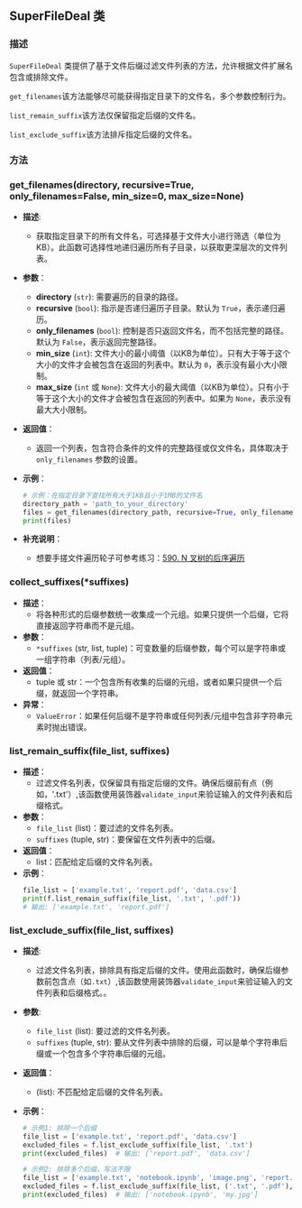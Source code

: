 ## SuperFileDeal 类

### 描述
`SuperFileDeal` 类提供了基于文件后缀过滤文件列表的方法，允许根据文件扩展名包含或排除文件。

`get_filenames`该方法能够尽可能获得指定目录下的文件名，多个参数控制行为。

`list_remain_suffix`该方法仅保留指定后缀的文件名。

`list_exclude_suffix`该方法排斥指定后缀的文件名。

### 方法
### get_filenames(directory, recursive=True, only_filenames=False, min_size=0, max_size=None)

- **描述**:
  - 获取指定目录下的所有文件名，可选择基于文件大小进行筛选（单位为KB）。此函数可选择性地递归遍历所有子目录，以获取更深层次的文件列表。

- **参数**：
  - **directory** (`str`): 需要遍历的目录的路径。
  - **recursive** (`bool`): 指示是否递归遍历子目录。默认为 `True`，表示递归遍历。
  - **only_filenames** (`bool`): 控制是否只返回文件名，而不包括完整的路径。默认为 `False`，表示返回完整路径。
  - **min_size** (`int`): 文件大小的最小阈值（以KB为单位）。只有大于等于这个大小的文件才会被包含在返回的列表中。默认为 `0`，表示没有最小大小限制。
  - **max_size** (`int` 或 `None`): 文件大小的最大阈值（以KB为单位）。只有小于等于这个大小的文件才会被包含在返回的列表中。如果为 `None`，表示没有最大大小限制。

- **返回值**：
  - 返回一个列表，包含符合条件的文件的完整路径或仅文件名，具体取决于 `only_filenames` 参数的设置。

- **示例**：
  ```python
  # 示例：在指定目录下查找所有大于1KB且小于1MB的文件名
  directory_path = 'path_to_your_directory'
  files = get_filenames(directory_path, recursive=True, only_filenames=True, min_size=1, max_size=1024)
  print(files)

- **补充说明**：
  - 想要手搓文件遍历轮子可参考练习：[590. N 叉树的后序遍历](https://leetcode.cn/problems/n-ary-tree-postorder-traversal/description/)




### collect_suffixes(*suffixes)
- **描述**：
  - 将各种形式的后缀参数统一收集成一个元组。如果只提供一个后缀，它将直接返回字符串而不是元组。
- **参数**：
  - `*suffixes` (str, list, tuple)：可变数量的后缀参数，每个可以是字符串或一组字符串（列表/元组）。
- **返回值**：
  - tuple 或 str：一个包含所有收集的后缀的元组，或者如果只提供一个后缀，就返回一个字符串。
- **异常**：
  - `ValueError`：如果任何后缀不是字符串或任何列表/元组中包含非字符串元素时抛出错误。

### list_remain_suffix(file_list, suffixes)
- **描述**：
  - 过滤文件名列表，仅保留具有指定后缀的文件。确保后缀前有点（例如，'.txt'）,该函数使用装饰器`validate_input`来验证输入的文件列表和后缀格式。
- **参数**：
  - `file_list` (list)：要过滤的文件名列表。
  - `suffixes` (tuple, str)：要保留在文件列表中的后缀。
- **返回值**：
  - list：匹配给定后缀的文件名列表。
- **示例**：
  ```python
  file_list = ['example.txt', 'report.pdf', 'data.csv']
  print(f.list_remain_suffix(file_list, '.txt', '.pdf'))
  # 输出: ['example.txt', 'report.pdf']

### list_exclude_suffix(file_list, suffixes)
- **描述**:
  - 过滤文件名列表，排除具有指定后缀的文件。使用此函数时，确保后缀参数前包含点（如`.txt`）,该函数使用装饰器`validate_input`来验证输入的文件列表和后缀格式。。

- **参数**:
  - `file_list` (list): 要过滤的文件名列表。
  - `suffixes` (tuple, str): 要从文件列表中排除的后缀，可以是单个字符串后缀或一个包含多个字符串后缀的元组。

- **返回值**：
  - (list): 不匹配给定后缀的文件名列表。

- **示例**：
  ```python
  # 示例1: 排除一个后缀
  file_list = ['example.txt', 'report.pdf', 'data.csv']
  excluded_files = f.list_exclude_suffix(file_list, '.txt')
  print(excluded_files)  # 输出: ['report.pdf', 'data.csv']
  
  # 示例2: 排除多个后缀，写法不限
  file_list = ['example.txt', 'notebook.ipynb', 'image.png', 'report.pdf', 'summary.txt', 'my.jpg']
  excluded_files = f.list_exclude_suffix(file_list, ('.txt', '.pdf'),['png'])
  print(excluded_files)  # 输出: ['notebook.ipynb', 'my.jpg']
